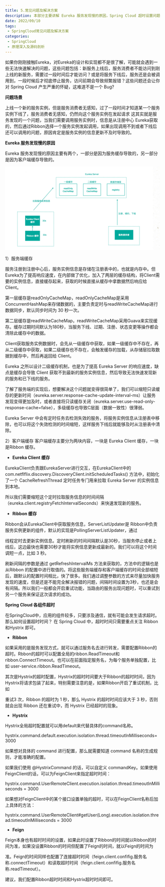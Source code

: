 ```yaml
---
title: 5.常见问题及解决方案
description: 本部分主要讲解 Eureka 服务发现慢的原因，Spring Cloud 超时设置问题。
date: 2022/09/10
tags:
 - SpringCloud常见问题及解决方案
categories:
 - SpringCloud
 - 原理深入及源码剖析
---
```


​	如果你刚刚接触Eureka，对Eureka的设计和实现都不是很了解，可能就会遇到⼀些无法快速解决的问题，这些问题包括：新服务上线后，服务消费者不能访问到刚上线的新服务，需要过⼀段时间后才能访问？或是将服务下线后，服务还是会被调⽤到，⼀段时候后才彻底停⽌服务，访问前期会导致频繁报错？这些问题还会让你对 Spring Cloud 产⽣严重的怀疑，这难道不是⼀个 Bug?

**问题场景**

上线⼀个新的服务实例，但是服务消费者⽆感知，过了⼀段时间才知道某⼀个服务实例下线了，服务消费者⽆感知，仍然向这个服务实例在发起请求 这其实就是服务发现的⼀个问题，当我们需要调⽤服务实例时，信息是从注册中心 Eureka获取的，然后通过Ribbon选择⼀个服务实例发起调⽤，如果出现调⽤不到或者下线后还可以调⽤的问题，原因肯定是服务实例的信息更新不及时导致的。

**Eureka 服务发现慢的原因**

Eureka 服务发现慢的原因主要有两个，⼀部分是因为服务缓存导致的，另⼀部分是因为客户端缓存导致的。

![1698763697852](.\assets\1698763697852.png)

1）服务端缓存

服务注册到注册中⼼后，服务实例信息是存储在注册表中的，也就是内存中。但Eureka为了提⾼响应速度，在内部做了优化，加⼊了两层的缓存结构，将Client需要的实例信息，直接缓存起来，获取的时候直接从缓存中拿数据然后响应给 Client。

第⼀层缓存是readOnlyCacheMap，readOnlyCacheMap是采⽤ ConcurrentHashMap来存储数据的，主要负责定时与readWriteCacheMap进⾏数据同步，默认同步时间为 30 秒⼀次。

第⼆层缓存是readWriteCacheMap，readWriteCacheMap采⽤Guava来实现缓存。缓存过期时间默认为180秒，当服务下线、过期、注册、状态变更等操作都会清除此缓存中的数据。

Client获取服务实例数据时，会先从⼀级缓存中获取，如果⼀级缓存中不存在，再从⼆级缓存中获取，如果⼆级缓存也不存在，会触发缓存的加载，从存储层拉取数据到缓存中，然后再返回给 Client。

Eureka 之所以设计⼆级缓存机制，也是为了提⾼ Eureka Server 的响应速度，缺点是缓存会导致 Client 获取不到最新的服务实例信息，然后导致⽆法快速发现新的服务和已下线的服务。

了解了服务端的实现后，想要解决这个问题就变得很简单了，我们可以缩短只读缓存的更新时间（eureka.server.response-cache-update-interval-ms）让服务发现变得更加及时，或者直接将只读缓存关闭（eureka.server.use-read-only-response-cache=false），多级缓存也导致C层⾯（数据⼀致性）很薄弱。

Eureka Server 中会有定时任务去检测失效的服务，将服务实例信息从注册表中移除，也可以将这个失效检测的时间缩短，这样服务下线后就能够及时从注册表中清除。

2）客户端缓存  客户端缓存主要分为两块内容，⼀块是 Eureka Client 缓存，⼀块是Ribbon 缓存。

- **Eureka Client 缓存**

EurekaClient负责跟EurekaServer进⾏交互，在EurekaClient中的 com.netflflix.discovery.DiscoveryClient.initScheduledTasks() ⽅法中，初始化了⼀个 CacheRefreshThread 定时任务专⻔⽤来拉取 Eureka Server 的实例信息到本地。

所以我们需要缩短这个定时拉取服务信息的时间间隔（eureka.client.registryFetchIntervalSeconds）来快速发现新的服务。

- **Ribbon 缓存** 

Ribbon会从EurekaClient中获取服务信息，ServerListUpdater是 Ribbon中负责服务实例更新的组件，默认的实现是PollingServerListUpdater，通过

线程定时去更新实例信息。定时刷新的时间间隔默认是30秒，当服务停⽌或者上线后，这边最快也需要30秒才能将实例信息更新成最新的。我们可以将这个时间调短⼀点，⽐如 3 秒。

刷新间隔的参数是通过 getRefreshIntervalMs ⽅法来获取的，⽅法中的逻辑也是从Ribbon 的配置中进⾏取值的。将这些服务端缓存和客户端缓存的时间全部缩短后，跟默认的配置时间相比，快了很多。我们通过调整参数的⽅式来尽量加快服务发现的速度，但是还是不能完全解决报错的问题，间隔时间设置为3秒，也还是会有间隔。所以我们⼀般都会开启重试功能，当路由的服务出现问题时，可以重试到另⼀个服务来保证这次请求的成功。



**Spring Cloud 各组件超时**

在SpringCloud中，应⽤的组件较多，只要涉及通信，就有可能会发⽣请求超时。那么如何设置超时时间？ 在 Spring Cloud 中，超时时间只需要重点关注 Ribbon 和Hystrix 即可。

- **Ribbon** 

如果采⽤的是服务发现⽅式，就可以通过服务名去进⾏转发，需要配置Ribbon的超时。Rbbon的超时可以配置全局的ribbon.ReadTimeout和 ribbon.ConnectTimeout。也可以在前⾯指定服务名，为每个服务单独配置，⽐如 user-service.ribbon.ReadTimeout。

其次是Hystrix的超时配置，Hystrix的超时时间要⼤于Ribbon的超时时间，因为Hystrix将请求包装了起来，特别需要注意的是，如果Ribbon开启了重试机制，⽐如

重试3 次，Ribbon 的超时为 1 秒，那么 Hystrix 的超时时间应该⼤于 3 秒，否则就会出现 Ribbon 还在重试中，⽽ Hystrix 已经超时的现象。

- **Hystrix** 

Hystrix全局超时配置就可以⽤default来代替具体的command名称。

hystrix.command.default.execution.isolation.thread.timeoutInMilliseconds=3000 

如果想对具体的 command 进⾏配置，那么就需要知道 command 名称的⽣成规则，才能准确的配置。

如果我们使⽤ @HystrixCommand 的话，可以⾃定义 commandKey。如果使⽤ FeignClient的话，可以为FeignClient来指定超时时间：

hystrix.command.UserRemoteClient.execution.isolation.thread.timeoutInMilliseconds = 3000

如果想对FeignClient中的某个接⼝设置单独的超时，可以在FeignClient名称后加上具体的⽅法：

hystrix.command.UserRemoteClient#getUser(Long).execution.isolation.thread.timeoutInMilliseconds = 3000

- **Feign** 

Feign本身也有超时时间的设置，如果此时设置了Ribbon的时间就以Ribbon的时间为准，如果没设置Ribbon的时间但配置了Feign的时间，就以Feign的时间为

准。Feign的时间同样也配置了连接超时时间（feign.client.confifig.服务名称.connectTimeout）和读取超时时间（feign.client.confifig.服务名称.readTimeout）。

建议，我们配置Ribbon超时时间和Hystrix超时时间即可。

